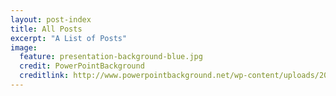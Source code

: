 ```yaml
---
layout: post-index
title: All Posts
excerpt: "A List of Posts"
image:
  feature: presentation-background-blue.jpg
  credit: PowerPointBackground
  creditlink: http://www.powerpointbackground.net/wp-content/uploads/2015/03/blue-background-bokeh-presentation-background.jpg
---
```

